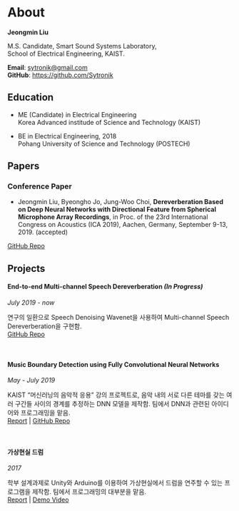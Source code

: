 # About

**Jeongmin Liu**

M.S. Candidate, Smart Sound Systems Laboratory,  
School of Electrical Engineering, KAIST.

**Email**: <sytronik@gmail.com>  
**GitHub**: <https://github.com/Sytronik>

## Education

- ME (Candidate) in Electrical Engineering  
  Korea Advanced institude of Science and Technology (KAIST)

- BE in Electrical Engineering, 2018  
  Pohang University of Science and Technology (POSTECH)

## Papers

### Conference Paper

- Jeongmin Liu, Byeongho Jo, Jung-Woo Choi, **Dereverberation Based on Deep Neural Networks with Directional Feature from Spherical Microphone Array Recordings**, in Proc. of the 23rd International Congress on Acoustics (ICA 2019), Aachen, Germany, September 9-13, 2019. (accepted)

[GitHub Repo](https://github.com/Sytronik/dereverberation-directional-feature)

## Projects

#### End-to-end Multi-channel Speech Dereverberation *(In Progress)*

*July 2019 - now*

연구의 일환으로 Speech Denoising Wavenet을 사용하여 Multi-channel Speech Dereverberation을 구현함.  
[GitHub Repo](https://github.com/Sytronik/denoising-wavenet-pytorch)

<br/>

#### Music Boundary Detection using Fully Convolutional Neural Networks

*May - July 2019*

KAIST “머신러닝의 음악적 응용” 강의 프로젝트로, 음악 내의 서로 다른 테마를 갖는 여러 구간들 사이의 경계를 추정하는 DNN 모델을 제작함. 팀에서 DNN과 관련된 아이디어와 프로그래밍을 맡음.  
[Report]() | 
[GitHub Repo](https://github.com/Sytronik/music-boundary-detection)

<br/>

#### 가상현실 드럼

*2017*

학부 설계과제로 Unity와 Arduino를 이용하여 가상현실에서 드럼을 연주할 수 있는 프로그램을 제작함. 팀에서 프로그래밍의 대부분을 맡음.  
[Report]() | [Demo Video](https://youtu.be/QXyJwmr9mhQ)
